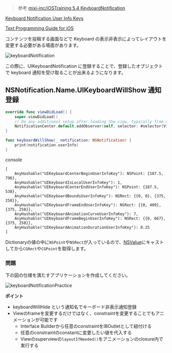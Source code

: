 > 参考 [mixi-inc/iOSTraining 5.4 KeyboardNotification](https://github.com/mixi-inc/iOSTraining/wiki/5.4-KeyboardNotification)

[Keyboard Notification User Info Keys](https://developer.apple.com/reference/uikit/uiwindow#//apple_ref/doc/constant_group/Keyboard_Notification_User_Info_Keyss)

[Text Programming Guide for iOS](https://developer.apple.com/library/content/documentation/StringsTextFonts/Conceptual/TextAndWebiPhoneOS/Introduction/Introduction.html#//apple_ref/doc/uid/TP40009542-CH1-SW1)

コンテンツを投稿する画面などで Keyboard の表示非表示によってレイアウトを変更する必要がある場面があります。

![keyboardNotification](https://raw.github.com/mixi-inc/iOSTraining/master/Doc/Images/5.4/keyboardNotification.png)

この際に、UIKeyboardNotification に登録することで、登録したオブジェクトで keyboard 通知を受け取ることが出来るようになります。

## NSNotification.Name.UIKeyboardWillShow 通知登録

```swift
override func viewDidLoad() {
    super.viewDidLoad()
    // Do any additional setup after loading the view, typically from a nib.
    NotificationCenter.default.addObserver(self, selector: #selector(ViewController.keyboardWillShow(_:)), name: UIResponder.keyboardWillShowNotification, object: nil)
}

func keyboardWillShow(_ notification: NSNotification) {
    print(notification.userInfo)
}
```

console

```
[
    AnyHashable("UIKeyboardCenterBeginUserInfoKey"): NSPoint: {187.5, 796},
    AnyHashable("UIKeyboardIsLocalUserInfoKey"): 1,
    AnyHashable("UIKeyboardCenterEndUserInfoKey"): NSPoint: {187.5, 538},
    AnyHashable("UIKeyboardBoundsUserInfoKey"): NSRect: {{0, 0}, {375, 258}},
    AnyHashable("UIKeyboardFrameEndUserInfoKey"): NSRect: {{0, 409}, {375, 258}},
    AnyHashable("UIKeyboardAnimationCurveUserInfoKey"): 7,
    AnyHashable("UIKeyboardFrameBeginUserInfoKey"): NSRect: {{0, 667}, {375, 258}},
    AnyHashable("UIKeyboardAnimationDurationUserInfoKey"): 0.25
]
```

Dictionaryの値の中に`NSPoint`や`NSRect`が入っているので、[NSValue](https://developer.apple.com/reference/foundation/nsvalue)にキャストしてから`CGRect`や`CGPoint`を取得します。

### 問題

下の図の仕様を満たすアプリケーションを作成してください。

![keyboardNotificationPractice](https://raw.github.com/mixi-inc/iOSTraining/master/Doc/Images/5.4/keyboardNotificationPractice.png)

**ポイント**

- keyboardWillHide という通知名でキーボード非表示通知登録
- Viewのframeを変更するだけではなく、constraintを変更することでもアニメーションが可能です
  - Interface Builderから任意のconstraintをIBOutletとして紐付ける
  - 任意のconstraintのconstantに変更したい値を代入する
  - Viewのsuperviewの`layoutIfNeeded()`をアニメーションのclosure内で実行する
